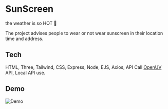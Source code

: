 # SunScreen

the weather is so HOT  🥵

The project advises people to wear or not wear sunscreen in their location time and address.


## Tech

HTML, Three, Tailwind, CSS, Express, Node, EJS, Axios, API Call [OpenUV](https://www.openuv.io/) API, Local API use.

## Demo
![Demo](https://github.com/user-attachments/assets/7b9a6f41-f2c4-408a-897c-ac4cdacee48f)

